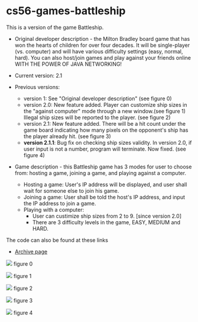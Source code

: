 # cs56-games-battleship

This is a version of the game Battleship. 

* Original developer description - the Milton Bradley board game that has won the hearts of children for over four decades. It will be single-player (vs. computer) and will have various difficulty settings (easy, normal, hard).  You can also host/join games and play against your friends online WITH THE POWER OF JAVA NETWORKING!

* Current version: 2.1
* Previous versions:
	* version 1: See "Original developer description" (see figure 0)
	* version 2.0: New feature added. Player can customize ship sizes in the "against computer" mode through a new window.(see figure 1) Illegal ship sizes will be reported to the player. (see figure 2)
	* version 2.1: New feature added. There will be a hit count under the game board indicating how many pixels on the opponent's ship has the player already hit. (see figure 3)
	* <b>version 2.1.1</b>: Bug fix on checking ship sizes validity. In version 2.0, if user input is not a number, program will terminate. Now fixed. (see figure 4)

* Game description - this Battleship game has 3 modes for user to choose from: hosting a game, joining a game, and playing against a computer.
	
	* Hosting a game: User's IP address will be displayed, and user shall wait for someone else to join his game.
	* Joining a game: User shall be told the host's IP address, and input the IP address to join a game.
	* Playing with a computer:
		* User can custimize ship sizes from 2 to 9. [since version 2.0]
		* There are 3 difficulty levels in the game, EASY, MEDIUM and HARD.

The code can also be found at these links

* [Archive page](https://foo.cs.ucsb.edu/cs56/issues/0000501/)


![](http://i.imgur.com/bLJD2Wi.jpg)
figure 0

![](http://i.imgur.com/E8tnJgH.png)
figure 1

![](http://i.imgur.com/jAmS9n9.png)
figure 2

![](http://i.imgur.com/t8NVd2M.png)
figure 3

![](http://i.imgur.com/ACUXISc.png)
figure 4
